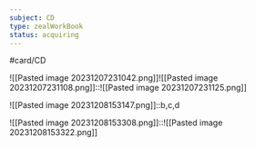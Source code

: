 ```yaml
---
subject: CD
type: zealWorkBook
status: acquiring
---
```

#card/CD 

![[Pasted image 20231207231042.png]]![[Pasted image 20231207231108.png]]::![[Pasted image 20231207231125.png]] <!--SR:!2023-12-28,12,190-->

![[Pasted image 20231208153147.png]]::b,c,d <!--SR:!2023-12-27,11,190-->


![[Pasted image 20231208153308.png]]::![[Pasted image 20231208153322.png]] <!--SR:!2023-12-16,4,170-->

